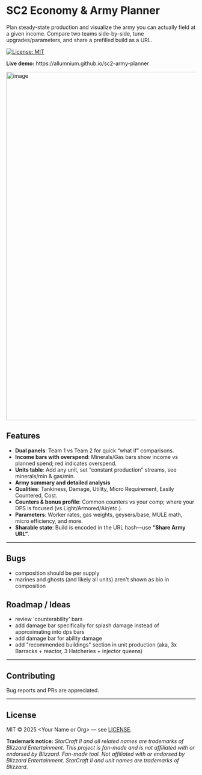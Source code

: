 # SC2 Economy & Army Planner

Plan steady-state production and visualize the army you can actually field at a given income. Compare two teams side-by-side, tune upgrades/parameters, and share a prefilled build as a URL.

[![License: MIT](https://img.shields.io/badge/License-MIT-blue.svg)](LICENSE)

**Live demo:** https\://allumnium.github.io/sc2-army-planner

<img width="1900" height="924" alt="image" src="https://github.com/user-attachments/assets/a939a13e-354c-4234-b1a9-834f1f7a1ed4" />

## Features

- **Dual panels**: Team 1 vs Team 2 for quick “what if” comparisons.
- **Income bars with overspend**: Minerals/Gas bars show income vs planned spend; red indicates overspend.
- **Units table**: Add any unit, set “constant production” streams, see minerals/min & gas/min.
- **Army summary and detailed analysis**
- **Qualities**: Tankiness, Damage, Utility, Micro Requirement, Easily Countered, Cost.
- **Counters & bonus profile**: Common counters vs your comp; where your DPS is focused (vs Light/Armored/Air/etc.).
- **Parameters**: Worker rates, gas weights, geysers/base, MULE math, micro efficiency, and more.
- **Sharable state**: Build is encoded in the URL hash—use **“Share Army URL”**.

---

## Bugs

- composition should be per supply
- marines and ghosts (and likely all units) aren't shown as bio in composition

## Roadmap / Ideas

- review 'counterability' bars
- add damage bar specifically for splash damage instead of approximating into dps bars
- add damage bar for ability damage
- add "recommended buildings" section in unit production (aka, 3x Barracks + reactor, 3 Hatcheries + injector queens)

---

## Contributing

Bug reports and PRs are appreciated.

---

## License

MIT © 2025 \<Your Name or Org> — see [LICENSE](LICENSE).

**Trademark notice:**
_StarCraft II and all related names are trademarks of Blizzard Entertainment. This project is fan-made and is not affiliated with or endorsed by Blizzard._
_Fan-made tool. Not affiliated with or endorsed by Blizzard Entertainment. StarCraft II and unit names are trademarks of Blizzard._
